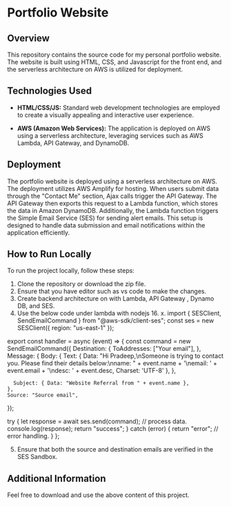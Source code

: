 # Portfolio Website

## Overview

This repository contains the source code for my personal portfolio website. The website is built using HTML, CSS, and Javascript for the front end, and the serverless architecture on AWS is utilized for deployment. 

## Technologies Used

- **HTML/CSS/JS:** Standard web development technologies are employed to create a visually appealing and interactive user experience.

- **AWS (Amazon Web Services):** The application is deployed on AWS using a serverless architecture, leveraging services such as AWS Lambda, API Gateway, and DynamoDB.


## Deployment

The portfolio website is deployed using a serverless architecture on AWS. The deployment utilizes AWS Amplify for hosting. When users submit data through the "Contact Me" section, Ajax calls trigger the API Gateway. The API Gateway then exports this request to a Lambda function, which stores the data in Amazon DynamoDB. Additionally, the Lambda function triggers the Simple Email Service (SES) for sending alert emails. This setup is designed to handle data submission and email notifications within the application efficiently.

## How to Run Locally

To run the project locally, follow these steps:
1. Clone the repository or download the zip file.
2. Ensure that you have editor such as vs code to make the changes.
3. Create backend architecture on with Lambda, API Gateway , Dynamo DB, and SES.
4. Use the below code under lambda with nodejs 16. x. 
 import { SESClient, SendEmailCommand } from "@aws-sdk/client-ses";
const ses = new SESClient({ region: "us-east-1" });

export const handler = async (event) => {
  const command = new SendEmailCommand({
    Destination: {
      ToAddresses: ["Your email"],
    },
    Message: {
      Body: {
        Text: {
          Data: "Hi Pradeep,\nSomeone is trying to contact you. Please find their details below:\nname: " + event.name + '\nemail: ' + event.email + '\ndesc: ' + event.desc,
          Charset: 'UTF-8'
        },
      },

      Subject: { Data: "Website Referral from " + event.name },
    },
    Source: "Source email",
  });

  try {
    let response = await ses.send(command);
    // process data.
    console.log(response);
    return "success";
  } catch (error) {
    return "error";
    // error handling.
  }
};

5. Ensure that both the source and destination emails are verified in the SES Sandbox.

## Additional Information

Feel free to download and use the above content of this project. 





